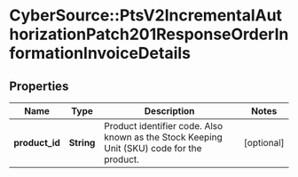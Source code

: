 # CyberSource::PtsV2IncrementalAuthorizationPatch201ResponseOrderInformationInvoiceDetails

## Properties
Name | Type | Description | Notes
------------ | ------------- | ------------- | -------------
**product_id** | **String** | Product identifier code. Also known as the Stock Keeping Unit (SKU) code for the product.  | [optional] 


